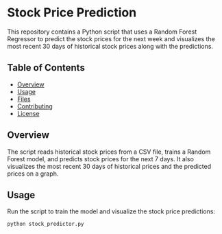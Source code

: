 # Stock Price Prediction

This repository contains a Python script that uses a Random Forest Regressor to predict the stock prices for the next week and visualizes the most recent 30 days of historical stock prices along with the predictions.

## Table of Contents

- [Overview](#overview)
- [Usage](#usage)
- [Files](#files)
- [Contributing](#contributing)
- [License](#license)

## Overview

The script reads historical stock prices from a CSV file, trains a Random Forest model, and predicts stock prices for the next 7 days. It also visualizes the most recent 30 days of historical prices and the predicted prices on a graph.

## Usage

Run the script to train the model and visualize the stock price predictions:
```bash
python stock_predictor.py
